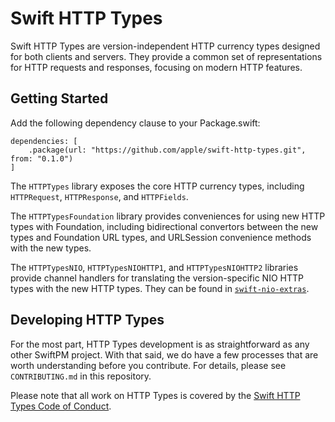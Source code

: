 # Swift HTTP Types

Swift HTTP Types are version-independent HTTP currency types designed for both clients and servers. They provide a common set of representations for HTTP requests and responses, focusing on modern HTTP features.

## Getting Started

Add the following dependency clause to your Package.swift:

```
dependencies: [
    .package(url: "https://github.com/apple/swift-http-types.git", from: "0.1.0")
]
```

The `HTTPTypes` library exposes the core HTTP currency types, including `HTTPRequest`, `HTTPResponse`, and `HTTPFields`.

The `HTTPTypesFoundation` library provides conveniences for using new HTTP types with Foundation, including bidirectional convertors between the new types and Foundation URL types, and URLSession convenience methods with the new types.

The `HTTPTypesNIO`, `HTTPTypesNIOHTTP1`, and `HTTPTypesNIOHTTP2` libraries provide channel handlers for translating the version-specific NIO HTTP types with the new HTTP types. They can be found in [`swift-nio-extras`](https://github.com/apple/swift-nio-extras).

## Developing HTTP Types

For the most part, HTTP Types development is as straightforward as any other SwiftPM project. With that said, we do have a few processes that are worth understanding before you contribute. For details, please see `CONTRIBUTING.md` in this repository.

Please note that all work on HTTP Types is covered by the [Swift HTTP Types Code of Conduct](https://github.com/apple/swift-http-types/blob/main/CODE_OF_CONDUCT.md).
